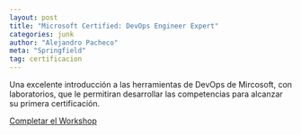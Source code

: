 ```yaml
---
layout: post
title: "Microsoft Certified: DevOps Engineer Expert"
categories: junk
author: "Alejandro Pacheco"
meta: "Springfield"
tag: certificacion
---
```


Una excelente introducción a las herramientas de DevOps de Mircosoft, con laboratorios, que le permitiran desarrollar las competencias para alcanzar su primera certificación. 

[Completar el Workshop](https://docs.microsoft.com/en-us/learn/certifications/devops-engineer/)